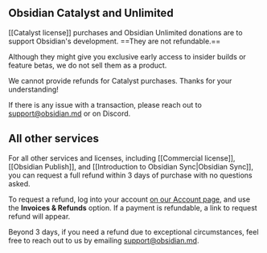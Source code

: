 ## Obsidian Catalyst and Unlimited

[[Catalyst license]] purchases and Obsidian Unlimited donations are to support Obsidian's development. ==They are not refundable.==

Although they might give you exclusive early access to insider builds or feature betas, we do not sell them as a product.

We cannot provide refunds for Catalyst purchases. Thanks for your understanding!

If there is any issue with a transaction, please reach out to support@obsidian.md or on Discord.

## All other services

For all other services and licenses, including [[Commercial license]], [[Obsidian Publish]], and [[Introduction to Obsidian Sync|Obsidian Sync]], you can request a full refund within 3 days of purchase with no questions asked.

To request a refund, log into your account [on our Account page](https://obsidian.md/account), and use the **Invoices & Refunds** option. If a payment is refundable, a link to request refund will appear.

Beyond 3 days, if you need a refund due to exceptional circumstances, feel free to reach out to us by emailing support@obsidian.md.